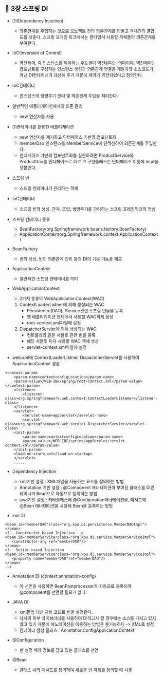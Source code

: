 ## 📌 3장 스프링 DI
- DI(Dependency Injection)
    - 의존관계를 주입하는 것으로 오브젝트 간의 의존관계를 만들고 객체간의 결합도를 낮춘다. 스프링 프레임 워크에서는 런타임시 사용할 객체들의 의존관계를 부여한다.

- IoC(Inversion of Control)
    - 역전제어, 즉 인스턴스를 제어하는 주도권이 역전된다는 의미이다. 역전제어는 컴포넌트를 구성하는 인스턴스 생성과 의존관계 연결을 개발자의 소스코드가 아닌 DI컨테이너가 대신해 주기 때문에 제어가 역전되었다고 정의한다.

- IoC컨테이너
    - 인스턴스의 생명주기 관리 및 의존관계 주입을 처리한다.

- 일반적인 애플리케이션에서의 의존 관리
    - new 연산자를 사용

- DI컨테이너를 활용한 애플리케이션
    - new 연산자를 제거하고 인터페이스 기반의 컴포넌트화
    - memberDao 인스턴스를 MemberService에 인젝션하여 의존관계를 주입한다.
    - 인터페이스 기반의 컴포넌트화를 실현하려면 ProductService와 ProductDao를 인터페이스로 하고 그 구현클래스는 인터페이스 이름에 Impl을 덧붙인다.

- 스프링 빈
    - 스프링 컨테이너가 관리하는 객체

- IoC컨테이너
    - 스프링 빈의 생성, 관계, 조립, 생명주기를 관리하는 스프링 프레임워크의 핵심

- 스프링 컨테이너 종류
    - BeanFactory(org.Springframework.beans.factory.BeanFactory)
    - ApplicationContext(org.Springframework.context.ApplicationContext)

- BeanFactory
    - 빈의 생성, 빈의 의존관계 관리 등의 DI의 기본 기능을 제공

- ApplicationContext
    - 일반적인 스프링 컨테이너를 의미

- WebApplicationContext
    - 2가지 종류의 WebApplicationContext(WAC)
    1. ContextLoaderListner에 의해 생성되는 WAC
        - Persistence(DAO), Service관련 스프링 빈들을 등록
        - 웹 애플리케이션 전체에서 사용할 WAC객체 생성
        - root-context.xml파일에 설정
    2. DispatcherServlet에 의해 생성되는 WAC
        - 컨트롤러와 같은 서블릿 관련 빈을 등록
        - 해당 서블릿 마다 사용할 WAC 객체 생성
         - servlet-context.xml파일에 설정

- web.xml에 ContextLoaderListner, DispactcherServlet를 사용하여 ApplicationContext 생성
```
<context-param>
    <param-name>contextconfigLocation</param-name>
    <param-value>/WEB-INF/spring/root-context.xml</param-value>
</context-param>
    <listener>
        <listener-class>org.springframework.web.context.ContextLoaderListener</listener-class>
    </listener>
    <servlet>
        <servlet-name>appServlet</servlet-name>
        <servlet-class>org.springframework.web.servlet.DispatcherServlet</servlet-class>
    <init-param>
        <param-name>contextconfigLocation</param-name>
        <param-value>/WEB-INF/spring/appServlet/servlet-context.xml</param-value>
    </init-param>
    <load-on-startup>1</load-on-startup>
    </servlet>
    ......
```
- Dependency Injection
    - xml기반 설정 : XML파일을 사용하는 <Bean>요소를 정의하는 방법
    - Annotation 기반 설정 : @Component 애너테이션이 부여된 클래스를 DI컨테이너가 Bean으로 자동으로 등록하는 방법
    - java기반 설정 : 자바클래스에 @Configuration애너테이션을, 매서드에 @Bean 애너테이션을 사용해 Bean을 등록하는 방법

- xml DI
```
<bean id="memberDAO"class="org.kpu.di.persistence.MemberDAOImpl">
</bean>
<!-- Constructor based Injection -->
<bean id="memberService"class="org.kpu.di.service.MemberServiceImpl">
   <constructor-arg ref="memberDAO"/>
</bean>
<!-- Setter based Injection
<bean id="memberService"class="org.kpu.di.service.MemberServiceImpl">
   <property name="memberDAO"ref="memberDAO"/>
</bean>
-->
```

- Annotation DI (context:annotation-config)
    - 이 선언을 사용하면 BeanPostprocessor가 자동으로 등록되어 @component를 선언할 필요가 없다.

- JAVA DI
    - xml문법 대신 자바 코드로 빈을 설정한다.
    - 타사의 외부 라이브러리를 사용하여 DI하고자 할 경우에는 소스를 가지고 있지 않고 있기 때문에 애노테이션을 이용하는 방법은 불가능하다 -> XML로 설정
    - 컨테이너 생성 클래스 : AnnotationConfigApplicationContext

- @Configuration
    - 빈 설정 메타 정보를 담고 있는 클래스를 선언

- @Bean
    - 클래스 내의 매서드를 정의하여 새로운 빈 객체를 정의할 때 사용
